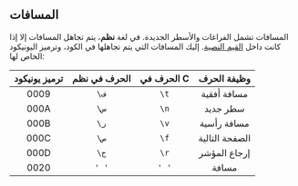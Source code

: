 ## المسافات

المسافات تشمل الفراغات والأسطر الجديدة. في لغة **نظم**، يتم تجاهل المسافات إلا إذا كانت داخل [القيم النصية](chars_and_strings.md). إليك المسافات التي يتم تجاهلها في الكود، وترميز اليونيكود الخاص لها:

| ترميز يونيكود | الحرف في نظم | الحرف في C |  وظيفة الحرف   | 
| :----------: | :--------: | :------------: | :-----------: |
|     0009     |     `\ف`     |    `\t`    |  مسافة أفقية    |
|     000A|     `\س`     |    `\n`    |    سطر جديد          |
|     000B |     `\ر`     |    `\v`    |  مسافة رأسية        |
|     000C|     `\ص`     |    `\f`    | الصفحة التالية       |
|     000D  |     `\ج`     |    `\r`    |  إرجاع المؤشر      |
|     0020 |    `' '`     |   `' '`    |     مسافة           |
